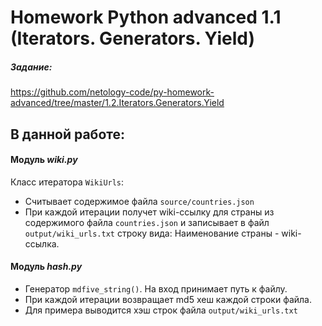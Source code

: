 # Homework Python advanced 1.1 (Iterators. Generators. Yield)

##### Задание: 
https://github.com/netology-code/py-homework-advanced/tree/master/1.2.Iterators.Generators.Yield

## В данной работе:

#### Модуль ***wiki.py***
Класс итератора ```WikiUrls```:
* Считывает содержимое файла ```source/countries.json```
* При каждой итерации получет wiki-ссылку для страны из содержимого файла ```countries.json``` и записывает в файл ```output/wiki_urls.txt``` строку вида: Наименование страны - wiki-ссылка.
 

#### Модуль ***hash.py***
* Генератор ```mdfive_string()```. На вход принимает путь к файлу.
* При каждой итерации возвращает md5 хеш каждой строки файла.
* Для примера выводится хэш строк файла ```output/wiki_urls.txt```
